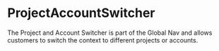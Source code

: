 # ProjectAccountSwitcher

The Project and Account Switcher is part of the Global Nav and allows customers to switch the context to different projects or accounts.
